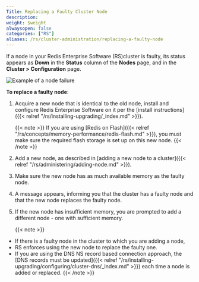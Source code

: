 ```yaml
---
Title: Replacing a Faulty Cluster Node
description:
weight: $weight
alwaysopen: false
categories: ["RS"]
aliases: /rs/cluster-administration/replacing-a-faulty-node
---
```

If a node in your Redis Enterprise Software (RS)cluster is faulty, its status appears as **Down** in
the **Status** column of the **Nodes** page, and in the **Cluster \>
Configuration** page.

![Example of a node
failure](/images/rs/node-failure.png)

**To replace a faulty node**:

1. Acquire a new node that is identical to the old node, install and
    configure Redis Enterprise Software on it per the [install
    instructions]({{< relref "/rs/installing-upgrading/_index.md" >}}).

    {{< note >}}
If you are using [Redis on Flash]({{< relref "/rs/concepts/memory-performance/redis-flash.md" >}}),
you must make sure the required flash storage is set up on this new node.
    {{< /note >}}

1. Add a new node, as described in [adding a new node to a
    cluster]({{< relref "/rs/administering/adding-node.md" >}}).
1. Make sure the new node has as much available memory as the faulty
    node.
1. A message appears, informing you that the cluster has a faulty node
    and that the new node replaces the faulty node.
1. If the new node has insufficient memory, you are prompted to add a
    different node - one with sufficient memory.

    {{< note >}}
- If there is a faulty node in the cluster to which you are adding a node,
- RS enforces using the new node to replace the faulty one.
- If you are using the DNS NS record based connection approach,
the [DNS records must be updated]({{< relref "/rs/installing-upgrading/configuring/cluster-dns/_index.md" >}})
each time a node is added or replaced.
    {{< /note >}}
